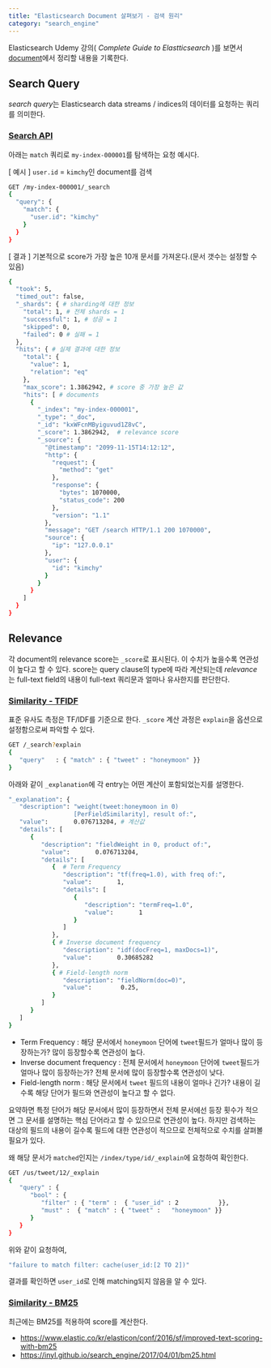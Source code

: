 ```yaml
---
title: "Elasticsearch Document 살펴보기 - 검색 원리"
category: "search_engine"
---
```


Elasticsearch Udemy 강의( *Complete Guide to Elastticsearch* )를 보면서 [document](https://www.elastic.co/guide/en/elasticsearch/reference/current/index.html)에서 정리할 내용을 기록한다. 

## Search Query
*search query*는 Elasticsearch data streams / indices의 데이터를 요청하는 쿼리를 의미한다. 

### [Search API](https://www.elastic.co/guide/en/elasticsearch/reference/current/search-your-data.html#run-an-es-search)

아래는 `match` 쿼리로 `my-index-000001`를 탐색하는 요청 예시다. 

[ 예시 ] `user.id` = `kimchy`인 document를 검색
```sh
GET /my-index-000001/_search
{
  "query": {
    "match": {
      "user.id": "kimchy"
    }
  }
}
```

[ 결과 ] 기본적으로 score가 가장 높은 10개 문서를 가져온다.(문서 갯수는 설정할 수 있음)
```sh 
{
  "took": 5, 
  "timed_out": false, 
  "_shards": { # sharding에 대한 정보 
    "total": 1, # 전체 shards = 1
    "successful": 1, # 성공 = 1
    "skipped": 0,
    "failed": 0 # 실패 = 1
  },
  "hits": { # 실제 결과에 대한 정보
    "total": {
      "value": 1,
      "relation": "eq"
    },
    "max_score": 1.3862942, # score 중 가장 높은 값
    "hits": [ # documents 
      {
        "_index": "my-index-000001",
        "_type": "_doc",
        "_id": "kxWFcnMByiguvud1Z8vC",
        "_score": 1.3862942,  # relevance score
        "_source": { 
          "@timestamp": "2099-11-15T14:12:12",
          "http": {
            "request": {
              "method": "get" 
            },
            "response": {
              "bytes": 1070000,
              "status_code": 200
            },
            "version": "1.1"
          },
          "message": "GET /search HTTP/1.1 200 1070000",
          "source": {
            "ip": "127.0.0.1"
          },
          "user": {
            "id": "kimchy"
          }
        }
      }
    ]
  }
}
```

## Relevance
각 document의 relevance score는 `_score`로 표시된다. 이 수치가 높을수록 연관성이 높다고 할 수 있다. 
score는 query clause의 type에 따라 계산되는데 *relevance*는 full-text field의 내용이 full-text 쿼리문과 얼마나 유사한지를 판단한다.

### [Similarity - TFIDF](https://www.elastic.co/guide/en/elasticsearch/guide/current/relevance-intro.html)
표준 유사도 측정은 TF/IDF를 기준으로 한다. 
`_score` 계산 과정은 `explain`을 옵션으로 설정함으로써 파악할 수 있다. 
```sh
GET /_search?explain 
{
   "query"   : { "match" : { "tweet" : "honeymoon" }}
}
``` 
아래와 같이 `_explanation`에 각 entry는 어떤 계산이 포함되었는지를 설명한다. 
```sh 
"_explanation": { 
   "description": "weight(tweet:honeymoon in 0)
                  [PerFieldSimilarity], result of:",
   "value":       0.076713204, # 계산값
   "details": [
      {
         "description": "fieldWeight in 0, product of:",
         "value":       0.076713204,
         "details": [ 
            {  # Term Frequency
               "description": "tf(freq=1.0), with freq of:",
               "value":       1,
               "details": [
                  {
                     "description": "termFreq=1.0",
                     "value":       1
                  }
               ]
            },
            { # Inverse document frequency
               "description": "idf(docFreq=1, maxDocs=1)",
               "value":       0.30685282
            },
            { # Field-length norm
               "description": "fieldNorm(doc=0)",
               "value":        0.25,
            }
         ]
      }
   ]
}
```
- Term Frequency : 해당 문서에서 `honeymoon` 단어에 `tweet`필드가 얼마나 많이 등장하는가? 많이 등장할수록 연관성이 높다. 
- Inverse document frequency : 전체 문서에서 `honeymoon` 단어에 `tweet`필드가 얼마나 많이 등장하는가? 전체 문서에 많이 등장할수록 연관성이 낮다. 
- Field-length norm : 해당 문서에서 `tweet` 필드의 내용이 얼마나 긴가? 내용이 길수록 해당 단어가 필드와 연관성이 높다고 할 수 없다. 

요약하면 특정 단어가 해당 문서에서 많이 등장하면서 전체 문서에선 등장 횟수가 적으면 그 문서를 설명하는 핵심 단어라고 할 수 있으므로 연관성이 높다. 하지만 검색하는 대상의 필드의 내용이 길수록 필드에 대한 연관성이 적으므로 전체적으로 수치를 살펴볼 필요가 있다. 

왜 해당 문서가 `matched`인지는 `/index/type/id/_explain`에 요청하여 확인한다.
```sh
GET /us/tweet/12/_explain
{
   "query" : {
      "bool" : {
         "filter" : { "term" :  { "user_id" : 2           }},
         "must" :  { "match" : { "tweet" :   "honeymoon" }}
      }
   }
}
```
위와 같이 요청하여, 
```sh
"failure to match filter: cache(user_id:[2 TO 2])"
```
결과를 확인하면 `user_id`로 인해 matching되지 않음을 알 수 있다.

### [Similarity - BM25](https://www.elastic.co/kr/elasticon/conf/2016/sf/improved-text-scoring-with-bm25)
최근에는 BM25를 적용하여 score를 계산한다. 
- https://www.elastic.co/kr/elasticon/conf/2016/sf/improved-text-scoring-with-bm25
- https://inyl.github.io/search_engine/2017/04/01/bm25.html